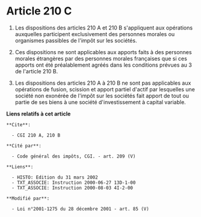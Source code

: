 # Article 210 C

1. Les dispositions des articles 210 A et 210 B s'appliquent aux opérations auxquelles participent exclusivement des
personnes morales ou organismes passibles de l'impôt sur les sociétés.

2. Ces dispositions ne sont applicables aux apports faits à des personnes morales étrangères par des personnes morales
françaises que si ces apports ont été préalablement agréés dans les conditions prévues au 3 de l'article 210 B.

3. Les dispositions des articles 210 A à 210 B ne sont pas applicables aux opérations de fusion, scission et apport partiel
d'actif par lesquelles une société non exonérée de l'impôt sur les sociétés fait apport de tout ou partie de ses biens à une
société d'investissement à capital variable.

**Liens relatifs à cet article**

	**Cite**:

	  - CGI 210 A, 210 B

	**Cité par**:

	  - Code général des impôts, CGI. - art. 209 (V)

	**Liens**:

	  - HISTO: Edition du 31 mars 2002
	  - TXT_ASSOCIE: Instruction 2000-06-27 13D-1-00
	  - TXT_ASSOCIE: Instruction 2000-08-03 4I-2-00

	**Modifié par**:

	  - Loi n°2001-1275 du 28 décembre 2001 - art. 85 (V)
